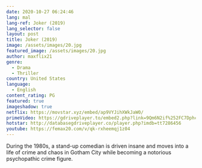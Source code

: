 ```yaml
---
date: 2020-10-27 06:24:46
lang: mal
lang-ref: Joker (2019)
lang_selector: false
layout: post
title: Joker (2019)
image: /assets/images/20.jpg
featured_image: /assets/images/20.jpg
author: maxflix21
genre:
  - Drama
  - Thriller
country: United States
language:
  - English
content_rating: PG
featured: true
imageshadow: true
netflix: https://movstar.xyz/embed/ap9VYJihXWkJaW0/
primeVideo: https://gdriveplayer.to/embed2.php?link=9Qm6N2if%252FC7DphcCK2FyCwT8WIB1s236Vmeyr%252BhrvR4I9h%252FtTnTTlc6CGWzWf%252F49wGQRHlJGT8%252BH%252BbpY%252FWw5ebg%252Fon4qNZxtgavlPHkPGbme3LSZ6VCyQQd4YWjH%252FnndYUV3PVPt3EasHoicdjwLLgceTK3OIwVVVRqn98v2BfKOnls1CesTrJM4Vf69nGKTI%253D
hotstar: http://databasegdriveplayer.co/player.php?imdb=tt7286456
youtube: https://femax20.com/v/qk-rxheemqj1z04
---
```

During the 1980s, a stand-up comedian is driven insane and moves into a life of crime and chaos in Gotham City while becoming a notorious psychopathic crime figure.